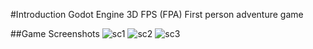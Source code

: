 #Introduction
Godot Engine 3D FPS (FPA) First person adventure game 

##Game Screenshots
![sc1](https://user-images.githubusercontent.com/92713632/218855114-36d49588-cb6b-44fa-b578-34cc5678b08d.jpg)
![sc2](https://user-images.githubusercontent.com/92713632/218855167-448cd661-831d-4c3c-bc8b-07b8da6c6496.jpg)
![sc3](https://user-images.githubusercontent.com/92713632/218855177-b1090759-775b-4a0e-8fab-9d5b64aa833d.jpg)

